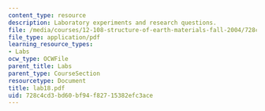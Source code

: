 ```yaml
---
content_type: resource
description: Laboratory experiments and research questions.
file: /media/courses/12-108-structure-of-earth-materials-fall-2004/728c4cd3bd60bf94f82715382efc3ace_lab18.pdf
file_type: application/pdf
learning_resource_types:
- Labs
ocw_type: OCWFile
parent_title: Labs
parent_type: CourseSection
resourcetype: Document
title: lab18.pdf
uid: 728c4cd3-bd60-bf94-f827-15382efc3ace
---
```

